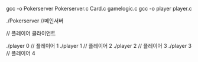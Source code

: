 gcc -o Pokerserver Pokerserver.c Card.c gamelogic.c
gcc -o player player.c

./Pokerserver    //메인서버

// 플레이어 클라이언트

./player 0    // 플레이어 1
./player 1    // 플레이어 2
./player 2    // 플레이어 3
./player 3    // 플레이어 4

